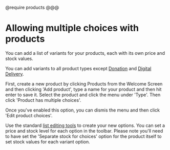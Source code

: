 @require products
@@@
#  Allowing multiple choices with products

You can add a list of variants for your products, each with its own price and stock values. 

You can add variants to all product types except [Donation](#working-with-donation-products) and [Digital Delivery](#working-with-digital-delivery-products). 

First, create a new product by clicking Products from the Welcome Screen and then clicking 'Add product', type a name for your product and then hit enter to save it. Select the product and click the menu under 'Type'. Then click 'Product has multiple choices'. 

Once you've enabled this option, you can dismis the menu and then click 'Edit product choices'. 

Use the standard [list editing tools](#/popup/working-with-lists) to create your new options. You can set a price and stock level for each option in the toolbar. Please note you'll need to have set the 'Separate stock for choices' option for the product itself to set stock values for each variant option.
